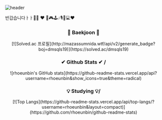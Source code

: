 
![header](https://capsule-render.vercel.app/api?type=soft&color=auto&height=150&section=header&text=EunBinRho&fontSize=70&animation=twinkling)

반갑습니다ㅏㅏ🤭🤭
❤ 🎨🎮🕹🎶🎙🎹💻❤
<!--
**rhoeunbin/rhoeunbin** is a ✨ _special_ ✨ repository because its `README.md` (this file) appears on your GitHub profile.

Here are some ideas to get you started:

- 🔭 I’m currently working on ...
- 🌱 I’m currently learning ...
- 👯 I’m looking to collaborate on ...
- 🤔 I’m looking for help with ...
- 💬 Ask me about ...
- 📫 How to reach me: ...
- 😄 Pronouns: ...
- ⚡ Fun fact: ...
-->

<h3 align="center">📝 Baekjoon 📝</h3>
<div align="center">
  [![Solved.ac 프로필](http://mazassumnida.wtf/api/v2/generate_badge?boj=dmsqls19)](https://solved.ac/dmsqls19)
</div>

<h3 align="center">✔ Github Stats ✔ /</h3>
<div align="center">
  ![rhoeunbin's GitHub stats](https://github-readme-stats.vercel.app/api?username=rhoeunbin&show_icons=true&theme=radical)

</div>

<h3 align="center">💡 Studying 💡/</h3>
<div align="center">
  [![Top Langs](https://github-readme-stats.vercel.app/api/top-langs/?username=rhoeunbin&layout=compact)](https://github.com/rhoeunbin/github-readme-stats)
</div>

